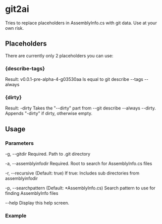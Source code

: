 # git2ai
Tries to replace placeholders in AssemblyInfo.cs with git data. Use at your own risk.

## Placeholders
There are currently only 2 placeholders you can use:

### {describe-tags}
Result: v0.0.1-pre-alpha-4-g03530aa
Is equal to git describe --tags --always

### {dirty}
Result: -dirty
Takes the "--dirty" part from --git describe --always --dirty. Appends "-dirty" if dirty, otherwise empty.

## Usage
### Parameters
 -g, --gitdir             Required. Path to .git directory

  -a, --assemblyinfodir    Required. Root to search for AssemblyInfo.cs files

  -r, --recursive          (Default: true) If true: Includes sub directories
                           from assemblyinfodir

  -p, --searchpattern      (Default: *AssemblyInfo.cs) Search pattern to use
                           for finding AssemblyInfo files

  --help                   Display this help screen.
  
  ### Example